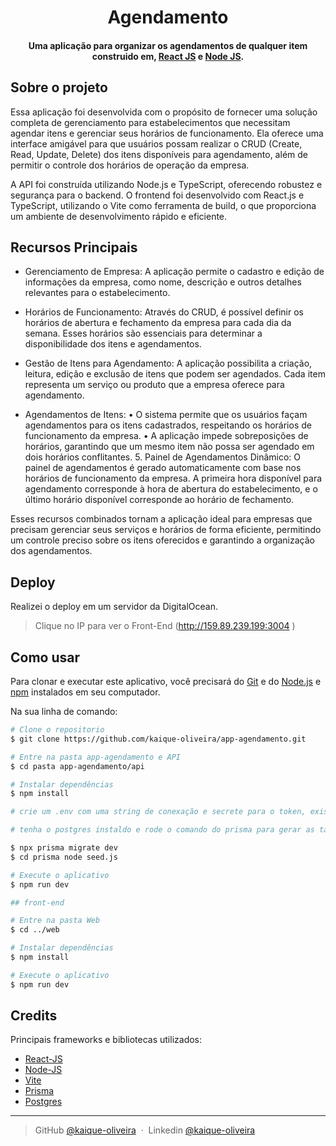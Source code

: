 <h1 align="center">
Agendamento
  <br>
</h1>

<h4 align="center">Uma aplicação para organizar os agendamentos de qualquer item construido em,
<a href="https://pt-br.react.dev/blog/2023/03/16/introducing-react-dev" target="_blank">React JS</a>
 e <a target="_blank" href="https://nodejs.org/pt">Node JS</a>.</h4>

## Sobre o projeto

Essa aplicação foi desenvolvida com o propósito de fornecer uma solução completa de gerenciamento para estabelecimentos que necessitam agendar itens e gerenciar seus horários de funcionamento. Ela oferece uma interface amigável para que usuários possam realizar o CRUD (Create, Read, Update, Delete) dos itens disponíveis para agendamento, além de permitir o controle dos horários de operação da empresa.

A API foi construída utilizando Node.js e TypeScript, oferecendo robustez e segurança para o backend. O frontend foi desenvolvido com React.js e TypeScript, utilizando o Vite como ferramenta de build, o que proporciona um ambiente de desenvolvimento rápido e eficiente.

## Recursos Principais

- Gerenciamento de Empresa: A aplicação permite o cadastro e edição de informações da empresa, como nome, descrição e outros detalhes relevantes para o estabelecimento.

- Horários de Funcionamento: Através do CRUD, é possível definir os horários de abertura e fechamento da empresa para cada dia da semana. Esses horários são essenciais para determinar a disponibilidade dos itens e agendamentos.

- Gestão de Itens para Agendamento: A aplicação possibilita a criação, leitura, edição e exclusão de itens que podem ser agendados. Cada item representa um serviço ou produto que a empresa oferece para agendamento.

- Agendamentos de Itens:
  • O sistema permite que os usuários façam agendamentos para os itens cadastrados, respeitando os horários de funcionamento da empresa.
  • A aplicação impede sobreposições de horários, garantindo que um mesmo item não possa ser agendado em dois horários conflitantes. 5. Painel de Agendamentos Dinâmico: O painel de agendamentos é gerado automaticamente com base nos horários de funcionamento da empresa. A primeira hora disponível para agendamento corresponde à hora de abertura do estabelecimento, e o último horário disponível corresponde ao horário de fechamento.

Esses recursos combinados tornam a aplicação ideal para empresas que precisam gerenciar seus serviços e horários de forma eficiente, permitindo um controle preciso sobre os itens oferecidos e garantindo a organização dos agendamentos.

## Deploy

Realizei o deploy em um servidor da DigitalOcean.

> Clique no IP para ver o Front-End
> (<a href="http://[159.89.239.199:3004](http://159.89.239.199:3004)">http://159.89.239.199:3004 </a>)

## Como usar

Para clonar e executar este aplicativo, você precisará do [Git](https://git-scm.com) e do [Node.js](https://nodejs.org/en/download/) e [npm](http://npmjs.com) instalados em seu computador.

Na sua linha de comando:

```bash
# Clone o repositorio
$ git clone https://github.com/kaique-oliveira/app-agendamento.git

# Entre na pasta app-agendamento e API
$ cd pasta app-agendamento/api

# Instalar dependências
$ npm install

# crie um .env com uma string de conexação e secrete para o token, existe um exemplo no diretório api chamado example.env

# tenha o postgres instaldo e rode o comando do prisma para gerar as tabelas e rode o um arquivo para popular a tabela de dias da semana

$ npx prisma migrate dev
$ cd prisma node seed.js

# Execute o aplicativo
$ npm run dev

## front-end

# Entre na pasta Web
$ cd ../web

# Instalar dependências
$ npm install

# Execute o aplicativo
$ npm run dev
```

## Credits

Principais frameworks e bibliotecas utilizados:

- [React-JS](https://pt-br.react.dev/blog/2023/03/16/introducing-react-dev)
- [Node-JS](https://nodejs.org/pt)
- [Vite](https://vitejs-dev.translate.goog/?_x_tr_sl=en&_x_tr_tl=pt&_x_tr_hl=pt-BR&_x_tr_pto=sc)
- [Prisma](https://www.prisma.io/?via=Loc&gad_source=1&gclid=Cj0KCQjwiuC2BhDSARIsALOVfBI1VWnrSTT9rfBl-qOXUDYIxgvnYEzSeVE_LNgncy2mIT-FQb_5tocaAmiJEALw_wcB)
- [Postgres](https://www.postgresql.org/)

---

> GitHub [@kaique-oliveira](https://github.com/kaique-oliveira) &nbsp;&middot;&nbsp;
> Linkedin [@kaique-oliveira](https://www.linkedin.com/in/kaique-oliveira-a21273162/)
